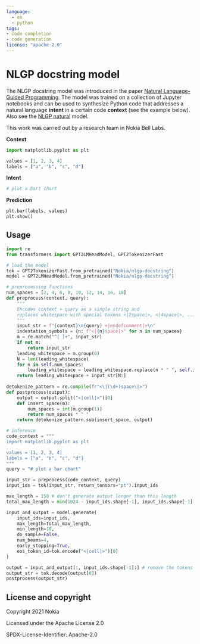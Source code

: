 ```yaml
---
language: 
  - en
  - python
tags:
- code completion
- code generation
license: "apache-2.0"
---
```


# NLGP docstring model

The NLGP docstring model was introduced in the paper [Natural Language-Guided Programming](https://arxiv.org/abs/2108.05198).  The model was trained on a collection of Jupyter notebooks and can be used to synthesize Python code that addresses a natural language **intent** in a certain code **context** (see the example below). 
Also see the [NLGP natural](https://huggingface.co/Nokia/nlgp-natural) model.

This work was carried out by a research team in Nokia Bell Labs.

**Context**
```py
import matplotlib.pyplot as plt

values = [1, 2, 3, 4]
labels = ["a", "b", "c", "d"]
```

**Intent**
```py
# plot a bart chart
```

**Prediction**
```py
plt.bar(labels, values)
plt.show()
```

## Usage

```py
import re
from transformers import GPT2LMHeadModel, GPT2TokenizerFast

# load the model
tok = GPT2TokenizerFast.from_pretrained("Nokia/nlgp-docstring")
model = GPT2LMHeadModel.from_pretrained("Nokia/nlgp-docstring") 

# preprocessing functions
num_spaces = [2, 4, 6, 8, 10, 12, 14, 16, 18]
def preprocess(context, query):
    """
    Encodes context + query as a single string and 
    replaces whitespace with special tokens <|2space|>, <|4space|>, ...
    """
    input_str = f"{context}\n{query} <|endofcomment|>\n"
    indentation_symbols = {n: f"<|{n}space|>" for n in num_spaces}
    m = re.match("^[ ]+", input_str)
    if not m:
        return input_str
    leading_whitespace = m.group(0)
    N = len(leading_whitespace)
    for n in self.num_spaces:
        leading_whitespace = leading_whitespace.replace(n * " ", self.indentation_symbols[n])
    return leading_whitespace + input_str[N:]
    
detokenize_pattern = re.compile(fr"<\|(\d+)space\|>")
def postprocess(output):
    output = output.split("<|cell|>")[0]
    def insert_space(m):
        num_spaces = int(m.group(1))
        return num_spaces * " "
    return detokenize_pattern.sub(insert_space, output)

# inference
code_context = """
import matplotlib.pyplot as plt

values = [1, 2, 3, 4]
labels = ["a", "b", "c", "d"]
"""
query = "# plot a bar chart"

input_str = preprocess(code_context, query)
input_ids = tok(input_str, return_tensors="pt").input_ids

max_length = 150 # don't generate output longer than this length
total_max_length = min(1024 - input_ids.shape[-1], input_ids.shape[-1] + 150) # total = input + output

input_and_output = model.generate(
    input_ids=input_ids, 
    max_length=total_max_length,
    min_length=10,
    do_sample=False,
    num_beams=4,
    early_stopping=True,
    eos_token_id=tok.encode("<|cell|>")[0]
)

output = input_and_output[:, input_ids.shape[-1]:] # remove the tokens that correspond to the input_str
output_str = tok.decode(output[0])
postprocess(output_str)
```

## License and copyright

Copyright 2021 Nokia

Licensed under the Apache License 2.0

SPDX-License-Identifier: Apache-2.0